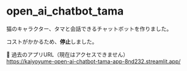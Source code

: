 # open_ai_chatbot_tama
猫のキャラクター、タマと会話できるチャットボットを作りました。

コストがかかるため、**停止**しました。  

🔗 過去のアプリURL（現在はアクセスできません）  
https://kaiyoyume-open-ai-chatbot-tama-app-8nd232.streamlit.app/
